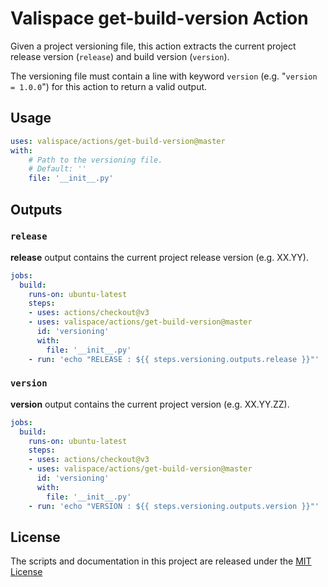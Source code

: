 # Valispace get-build-version Action

Given a project versioning file, this action extracts the current project release version (`release`) and build version (`version`).

The versioning file must contain a line with keyword `version` (e.g. "`version = 1.0.0`") for this action to return a valid output.

## Usage

<!-- start usage -->
```yaml
uses: valispace/actions/get-build-version@master
with:
    # Path to the versioning file.
    # Default: ''
    file: '__init__.py'
```
<!-- end usage -->

## Outputs

### `release`

**release** output contains the current project release version (e.g. XX.YY).

```yaml
jobs:
  build:
    runs-on: ubuntu-latest
    steps:
    - uses: actions/checkout@v3
    - uses: valispace/actions/get-build-version@master
      id: 'versioning'
      with:
        file: '__init__.py'
    - run: 'echo "RELEASE : ${{ steps.versioning.outputs.release }}"'
```

### `version`

**version** output contains the current project version (e.g. XX.YY.ZZ).

```yaml
jobs:
  build:
    runs-on: ubuntu-latest
    steps:
    - uses: actions/checkout@v3
    - uses: valispace/actions/get-build-version@master
      id: 'versioning'
      with:
        file: '__init__.py'
    - run: 'echo "VERSION : ${{ steps.versioning.outputs.version }}"'
```

## License

The scripts and documentation in this project are released under the [MIT License](LICENSE)
